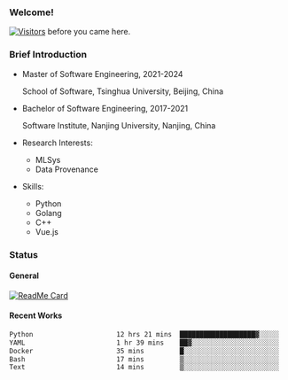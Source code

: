 ### Welcome!

[![Visitors](https://visitor-badge.laobi.icu/badge?page_id=HermitSun.HermitSun)]() before you came here.

### Brief Introduction

- Master of Software Engineering, 2021-2024
  
  School of Software, Tsinghua University, Beijing, China

- Bachelor of Software Engineering, 2017-2021
  
  Software Institute, Nanjing University, Nanjing, China

- Research Interests:
  - MLSys
  - Data Provenance

- Skills:
  - Python
  - Golang
  - C++
  - Vue.js

### Status

#### General

[![ReadMe Card](https://github-readme-stats.hermitsun.vercel.app/api?username=HermitSun&count_private=true&show_icons=true)]()

#### Recent Works

<!--START_SECTION:waka-->

```txt
Python                     12 hrs 21 mins  ███████████████████▓░░░░░   78.89 %
YAML                       1 hr 39 mins    ██▓░░░░░░░░░░░░░░░░░░░░░░   10.55 %
Docker                     35 mins         █░░░░░░░░░░░░░░░░░░░░░░░░   03.74 %
Bash                       17 mins         ▒░░░░░░░░░░░░░░░░░░░░░░░░   01.86 %
Text                       14 mins         ▒░░░░░░░░░░░░░░░░░░░░░░░░   01.59 %
```

<!--END_SECTION:waka-->
